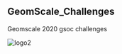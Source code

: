 ## GeomScale_Challenges
Geomscale 2020 gsoc challenges

![logo2](https://user-images.githubusercontent.com/60981694/77258157-24923800-6c4f-11ea-8258-6539ca614569.png)
